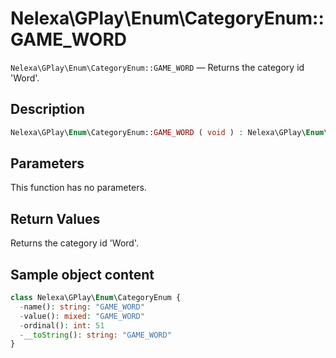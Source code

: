 # Nelexa\GPlay\Enum\CategoryEnum::GAME_WORD
`Nelexa\GPlay\Enum\CategoryEnum::GAME_WORD` — Returns the category id 'Word'.

## Description
```php
Nelexa\GPlay\Enum\CategoryEnum::GAME_WORD ( void ) : Nelexa\GPlay\Enum\CategoryEnum
```

## Parameters
This function has no parameters.

## Return Values
Returns the category id 'Word'.

## Sample object content
```php
class Nelexa\GPlay\Enum\CategoryEnum {
  -name(): string: "GAME_WORD"
  -value(): mixed: "GAME_WORD"
  -ordinal(): int: 51
  -__toString(): string: "GAME_WORD"
}
```
